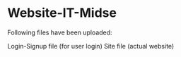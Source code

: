 # Website-IT-Midse

Following files have been uploaded:

Login-Signup file (for user login)
Site file (actual website)
